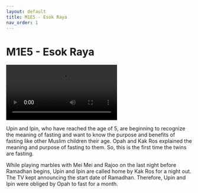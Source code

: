 ```yaml
---
layout: default
title: M1E5 - Esok Raya
nav_order: 1
---
```


# M1E5 - Esok Raya

<head>
  <link href="https://vjs.zencdn.net/8.16.1/video-js.css" rel="stylesheet" />
    <style>
    .video-js .vjs-time-control {
      display: block;
    }
  .video-js .vjs-remaining-time {
      display: none;
    }
  </style>
</head>

<body>
  <video
    id="my-video"
    class="video-js vjs-default-skin vjs-16-9 vjs-time-control"
    controls
    preload="auto"
    data-setup="{}"
  >
    <source src="https://github.com/upin-ipin-archives/videos/raw/refs/heads/main/M1/M1E5 - Esok Raya.mp4" type="video/mp4" />
    <p class="vjs-no-js">
      To view this video please enable JavaScript, and consider upgrading to a
      web browser that
      <a href="https://videojs.com/html5-video-support/" target="_blank"
        >supports HTML5 video</a
      >
    </p>
  </video>

  <script src="https://vjs.zencdn.net/8.16.1/video.min.js"></script>
</body>

<br>

Upin and Ipin, who have reached the age of 5, are beginning to recognize the meaning of fasting and want to know the purpose and benefits of fasting like other Muslim children their age. Opah and Kak Ros explained the meaning and purpose of fasting to them. So, this is the first time the twins are fasting. 

While playing marbles with Mei Mei and Rajoo on the last night before Ramadhan begins, Upin and Ipin are called home by Kak Ros for a night out. The TV kept announcing the start date of Ramadhan. Therefore, Upin and Ipin were obliged by Opah to fast for a month.